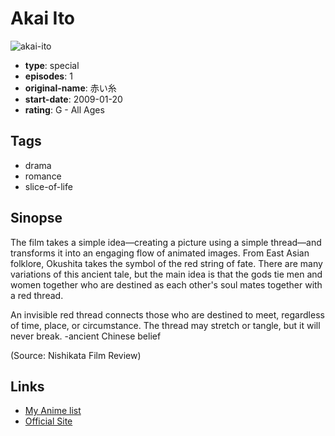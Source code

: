 # Akai Ito

![akai-ito](https://cdn.myanimelist.net/images/anime/6/24035.jpg)

-   **type**: special
-   **episodes**: 1
-   **original-name**: 赤い糸
-   **start-date**: 2009-01-20
-   **rating**: G - All Ages

## Tags

-   drama
-   romance
-   slice-of-life

## Sinopse

The film takes a simple idea—creating a picture using a simple thread—and transforms it into an engaging flow of animated images. From East Asian folklore, Okushita takes the symbol of the red string of fate. There are many variations of this ancient tale, but the main idea is that the gods tie men and women together who are destined as each other's soul mates together with a red thread.

An invisible red thread connects those who are destined to meet,
regardless of time, place, or circumstance.
The thread may stretch or tangle, but it will never break.
-ancient Chinese belief

(Source: Nishikata Film Review)

## Links

-   [My Anime list](https://myanimelist.net/anime/8713/Akai_Ito)
-   [Official Site](http://www.nhk.or.jp/digista/onair/hall.html)
